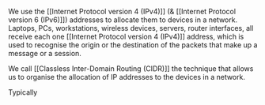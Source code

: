 We use the [[Internet Protocol version 4 (IPv4)]] (& [[Internet Protocol version 6 (IPv6)]]) addresses to allocate them to devices in a network. Laptops, PCs, workstations, wireless devices, servers, router interfaces, all receive each one [[Internet Protocol version 4 (IPv4)]] address, which is used to recognise the origin or the destination of the packets that make up a message or a session.

We call [[Classless Inter-Domain Routing (CIDR)]] the technique that allows us to organise the allocation of IP addresses to the devices in a network.

Typically